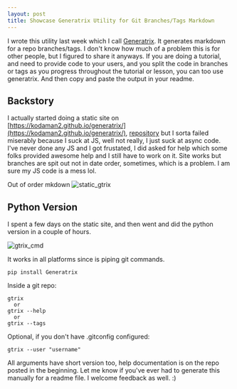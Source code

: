 ```yaml
---
layout: post
title: Showcase Generatrix Utility for Git Branches/Tags Markdown
---
```


I wrote this utility last week which I call [Generatrix](https://github.com/kodaman2/generatrix_py). It generates markdown for a repo branches/tags. I don't know how much of a problem this is for other people, but I figured to share it anyways. If you are doing a tutorial, and need to provide code to your users, and you split the code in branches or tags as you progress throughout the tutorial or lesson, you can too use generatrix. And then copy and paste the output in your readme.

## Backstory

I actually started doing a static site on [https://kodaman2.github.io/generatrix/](https://kodaman2.github.io/generatrix/), [repository](https://github.com/kodaman2/generatrix) but I sorta failed miserably because I suck at JS, well not really, I just suck at async code. I've never done any JS and I got frustated, I did asked for help which some folks provided awesome help and I still have to work on it. Site works but branches are spit out not in date order, sometimes, which is a problem. I am sure my JS code is a mess lol.

Out of order mkdown
![static_gtrix](https://kodaman2.github.io/blog/images/gtrix/gtrix_site.png)

## Python Version
I spent a few days on the static site, and then went and did the python version in a couple of hours.

![gtrix_cmd](https://kodaman2.github.io/blog/images/gtrix/gtrix.gif)

It works in all platforms since is piping git commands.

```
pip install Generatrix
```

Inside a git repo:
```
gtrix
  or
gtrix --help
  or
gtrix --tags
```

Optional, if you don't have .gitconfig configured:
```
gtrix --user "username"
```

All arguments have short version too, help documentation is on the repo posted in the beginning. Let me know if you've ever had to generate this manually for a readme file. I welcome feedback as well. :)